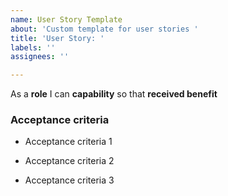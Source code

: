 ```yaml
---
name: User Story Template
about: 'Custom template for user stories '
title: 'User Story: '
labels: ''
assignees: ''

---
```


As a **role** I can **capability** so that **received benefit**

### Acceptance criteria

- Acceptance criteria 1

- Acceptance criteria 2

- Acceptance criteria 3

